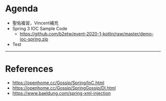 # Agenda
* 聖佑複習，Vincent補充
* Spring 3 IOC Sample Code
  * https://github.com/b2etw/event-2020-1-kotlin/raw/master/demo-ioc-spring.zip
* Test
---
# References
* https://openhome.cc/Gossip/Spring/IoC.html
* https://openhome.cc/Gossip/SpringGossip/DI.html
* https://www.baeldung.com/spring-xml-injection
